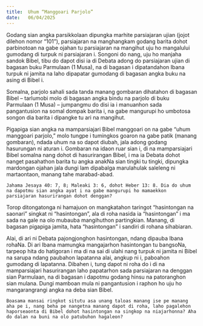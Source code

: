 ```yaml
---
title:  Uhum “Manggoari Parjolo”
date:   06/04/2025
---
```


Godang sian angka parsikkolaan dipungka marhite parsiajaran ujian (jojot dilehon nomor “101”), parsiajaran na manghangkam godang barita dohot parbinotoan na gabe ojahan tu parsiajaran na mangihut uju ho mangalului gumodang di turpuk ni parsiajaran i. Songoni do nang, uju ho manjaha sandok Bibel, tibu do dapot disi ia di Debata adong do parsiajaran ujian di bagasan buku Parmulaan (1 Musa), na di bagasan i dipatandahon Ibana turpuk ni jamita na laho dipapatar gumodang di bagasan angka buku na asing di Bibel i.

Somalna, parjolo sahali sada tanda manang gombaran dihatahon di bagasan Bibel – tarlumobi molo di bagasan angka bindu na parjolo di buku Parmulaan (1 Musa) – jumpangmu do disi ia i manuanhon sada pangantusion na somal dompak barita i, na gabe mangurupi ho umbotosa songon dia barita i dipangke tu ari na mangihut.

Pigapiga sian angka na mamparsiajari Bibel manggoari on na gabe “uhum manggoari parjolo,” molo tungpe i tumingkos goaron na gabe patik (manang gombaran), ndada uhum na so dapot diubah, jala adong godang hasurungan ni aturan i. Gombaran na idaon ruar sian i, di na mamparsiajari Bibel somalna nang dohot di hasurirangan Bibel, i ma ia Debata dohot nanget pasahathon barita tu angka anakNa sian tingki tu tingki, dipungka mardongan ojahan jala dungi lam dipabalga marulahulak saleleng ni martaontaon, manang tahe marabad-abad.

`Jahama Jesaya 40: 7, 8; Maleaki 3: 6, dohot Heber 13: 8. Dia do uhum na dapotmu sian angka ayat i na gabe mangurupi ho mamaekkon parsiajaran hasurirangan dohot denggan?`

Torop ditongatonga ni hamajuon on mangkatahon taringot “hasintongan na saonari” singkat ni “hasintongan”, ala di roha nasida ia “hasintongan” i ma sada na gale na olo mubauba mangihuthon partingkian. Manang, di bagasan pigapiga jamita, hata “hasintongan” i sandiri di rohana sihabiaran.

Alai, di ari ni Debata pajongjonghon hasintongan, ndang dipauba Ibana rohaNa. Di ari Ibana mamungka mangajarhon hasintongan tu bangsoNa, tarpeop hita do hatigoran i ma di na sai di ulahi nang turpuk ni jamita ni Bibel na sarupa ndang paubahon lapatanna alai, angkup ni i, paboahon gumodang di lapatanna. Dibahen i, tung dapot ni roha do i di na mamparsiajari hasurirangan laho papatarhon sada parsiajaran na denggan sian Parmulaan, na di bagasan i dapotmu godang hinsu na patoranghon sian mulana. Dungi mamboan mula ni pangantusion i raphon ho uju ho mangarangrangi angka na deba sian Bibel.

`Boasama mansai ringkot situtu asa unang taloas manang ise pe manang aha pe i, nang beha pe nangetna manang dapot di roha, laho pagalehon haporseaonta di Bibel dohot hasintongan na singkop na niajarhonna? Aha do dalan na buni na olo patubuhon hagaleon?`